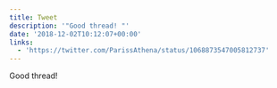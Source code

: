 ```yaml
---
title: Tweet
description: '"Good thread! "'
date: '2018-12-02T10:12:07+00:00'
links:
  - 'https://twitter.com/ParissAthena/status/1068873547005812737'
---
```

Good thread! 
